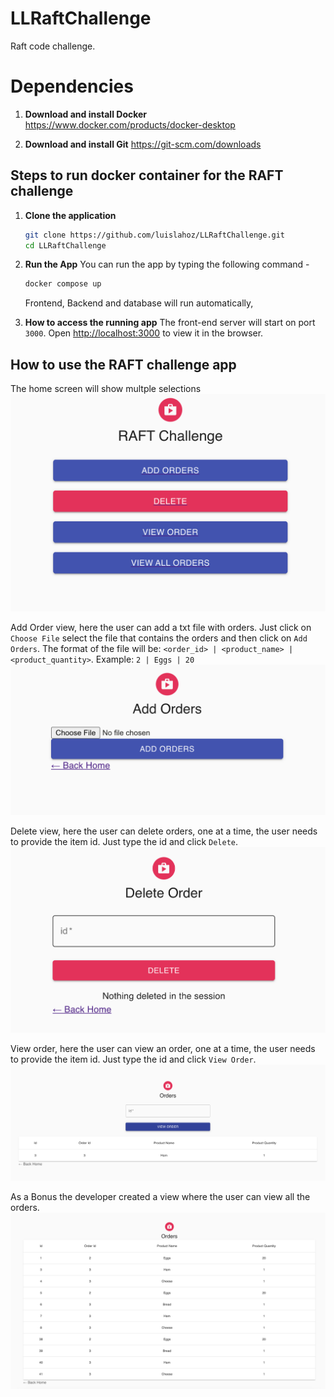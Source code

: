 # LLRaftChallenge
Raft code challenge.

# Dependencies

1. **Download and install Docker**
	https://www.docker.com/products/docker-desktop

2. **Download and install Git**
	https://git-scm.com/downloads


## Steps to run docker container for the RAFT challenge

1. **Clone the application**

	```bash
	git clone https://github.com/luislahoz/LLRaftChallenge.git
	cd LLRaftChallenge
	```
2. **Run the App**
	You can run the app by typing the following command -

	```bash
	docker compose up
	```

	Frontend, Backend and database will run automatically, 

3. **How to access the running app**
	The front-end server will start on port `3000`.
	Open [http://localhost:3000](http://localhost:3000) to view it in the browser.


## How to use the RAFT challenge app

The home screen will show multple selections
![Home Screenshot](./docs/Home.png)

Add Order view, here the user can add a txt file with orders.
Just click on `Choose File` select the file that contains the orders and then click on `Add Orders`.
The format of the file will be: `<order_id> | <product_name> | <product_quantity>`. Example: `2 | Eggs | 20`
![Home Screenshot](./docs/AddOrder.png)

Delete view, here the user can delete orders, one at a time, the user needs to provide the item id.
Just type the id and click `Delete`.
![Home Screenshot](./docs/DeleteOrder.png)

View order, here the user can view an order, one at a time, the user needs to provide the item id.
Just type the id and click `View Order`.
![Home Screenshot](./docs/ViewOrder.png)

As a Bonus the developer created a view where the user can view all the orders. 
![Home Screenshot](./docs/ViewAll.png)